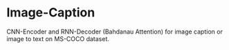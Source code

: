 # Image-Caption
CNN-Encoder and RNN-Decoder (Bahdanau Attention) for image caption or image to text on MS-COCO dataset.
